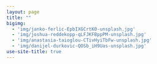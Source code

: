 ```yaml
---
layout: page
title: ""
bigimg:
  - 'img/janko-ferlic-EpbIXGCrtK0-unsplash.jpg'
  - 'img/joshua-reddekopp-qLFJKFBppPM-unsplash.jpg'
  - 'img/anastasia-taioglou-CTivHyiTbFw-unsplash.jpg'
  - 'img/danijel-durkovic-QOSb_iH9Uas-unsplash.jpg'
use-site-title: true
---
```


